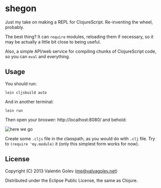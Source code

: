 # shegon

Just my take on making a REPL for ClojureScript. Re-inventing the wheel, probably.

The best thing? It can `require` modules, reloading them if necessary, so
it may be actually a little bit close to being useful.

Also, a simple API/web service for compiling chunks of ClojureScript code,
so you can `eval` and everything.

## Usage

You should run:

    lein cljsbuild auto

And in another terminal:

    lein run

Then open your broswer: http://localhost:8080/ and behold:

![here we go](https://ucarecdn.com/47d02553-59f1-422e-8851-457cd06105cf/)

Create some `.cljs` file in the classpath, as you would do with `.clj` file.
Try to `(require 'my.module)` it (only this simplest form works for now).

## License

Copyright (C) 2013 Valentin Golev (me@valyagolev.net)

Distributed under the Eclipse Public License, the same as Clojure.

